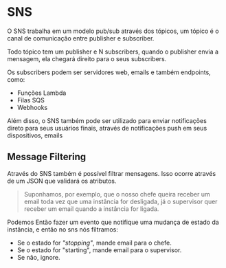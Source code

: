 # SNS
O SNS trabalha em um modelo pub/sub através dos tópicos, um tópico é o canal de comunicação entre publisher e subscriber.

Todo tópico tem um publisher e N subscribers, quando o publisher envia a mensagem, ela chegará direito para o seus subscribers.

Os subscribers podem ser servidores web, emails e também endpoints, como:
- Funções Lambda
- Filas SQS
- Webhooks
 
Além disso, o SNS também pode ser utilizado para enviar notificações direto para seus usuários finais, através de notificações push em seus dispositivos, emails

## Message Filtering
Através do SNS também é possível filtrar mensagens. Isso ocorre através de um JSON que validará os atributos.

> Suponhamos, por exemplo, que o nosso chefe queira receber um email toda vez que uma instância for desligada, já o supervisor quer receber um email quando a instância for ligada.  

Podemos Então fazer um evento que notifique uma mudança de estado da instância, e então no sns nós filtramos: 
- Se o estado for *"stopping"*, mande email para o chefe. 
- Se o estado for "starting", mande email para o supervisor.
- Se não, ignore.